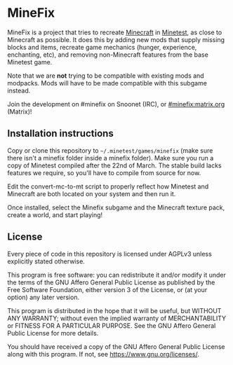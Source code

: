 # MineFix

MineFix is a project that tries to recreate [Minecraft](https://minecraft.net) in [Minetest](https://minetest.net), as close to Minecraft as possible. It does this by adding new mods that supply missing blocks and items, recreate game mechanics (hunger, experience, enchanting, etc), and removing non-Minecraft features from the base Minetest game.

Note that we are **not** trying to be compatible with existing mods and modpacks. Mods will have to be made compatible with this subgame instead.

Join the development on #minefix on Snoonet (IRC), or [#minefix:matrix.org](https://matrix.to/#/#minefix:matrix.org) (Matrix)!

## Installation instructions

Copy or clone this repository to `~/.minetest/games/minefix` (make sure there isn't a minefix folder inside a minefix folder).
Make sure you run a copy of Minetest compiled after the 22nd of March. The stable build lacks features we require, so you'll have to compile from source for now.

Edit the convert-mc-to-mt script to properly reflect how Minetest and Minecraft are both located on your system and then run it.

Once installed, select the Minefix subgame and the Minecraft texture pack, create a world, and start playing!

## License

Every piece of code in this repository is licensed under AGPLv3 unless explicitly stated otherwise.

This program is free software: you can redistribute it and/or modify it under the terms of the GNU Affero General Public License as published by the Free Software Foundation, either version 3 of the License, or (at your option) any later version.

This program is distributed in the hope that it will be useful, but WITHOUT ANY WARRANTY; without even the implied warranty of MERCHANTABILITY or FITNESS FOR A PARTICULAR PURPOSE. See the GNU Affero General Public License for more details.

You should have received a copy of the GNU Affero General Public License along with this program. If not, see https://www.gnu.org/licenses/.
